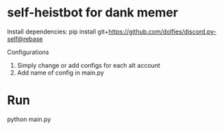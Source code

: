 # self-heistbot for dank memer

Install dependencies:
pip install git+https://github.com/dolfies/discord.py-self@rebase

Configurations
1. Simply change or add configs for each alt account
2. Add name of config in main.py


# Run 
python main.py 
